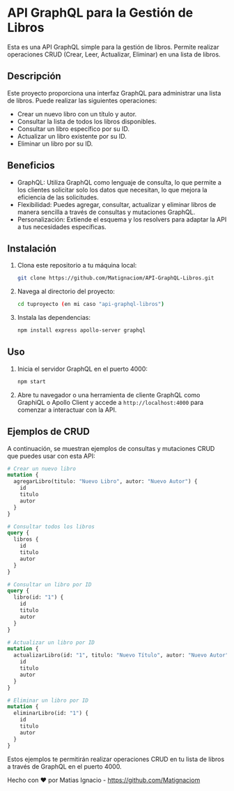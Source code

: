 # API GraphQL para la Gestión de Libros

Esta es una API GraphQL simple para la gestión de libros. Permite realizar operaciones CRUD (Crear, Leer, Actualizar, Eliminar) en una lista de libros.

## Descripción

Este proyecto proporciona una interfaz GraphQL para administrar una lista de libros. Puede realizar las siguientes operaciones:

- Crear un nuevo libro con un título y autor.
- Consultar la lista de todos los libros disponibles.
- Consultar un libro específico por su ID.
- Actualizar un libro existente por su ID.
- Eliminar un libro por su ID.

## Beneficios

- GraphQL: Utiliza GraphQL como lenguaje de consulta, lo que permite a los clientes solicitar solo los datos que necesitan, lo que mejora la eficiencia de las solicitudes.
- Flexibilidad: Puedes agregar, consultar, actualizar y eliminar libros de manera sencilla a través de consultas y mutaciones GraphQL.
- Personalización: Extiende el esquema y los resolvers para adaptar la API a tus necesidades específicas.

## Instalación

1. Clona este repositorio a tu máquina local:

   ```bash
   git clone https://github.com/Matignaciom/API-GraphQL-Libros.git
   ```

2. Navega al directorio del proyecto:

   ```bash
   cd tuproyecto (en mi caso "api-graphql-libros")
   ```

3. Instala las dependencias:

   ```bash
   npm install express apollo-server graphql
   ```

## Uso

1. Inicia el servidor GraphQL en el puerto 4000:

   ```bash
   npm start
   ```

2. Abre tu navegador o una herramienta de cliente GraphQL como GraphiQL o Apollo Client y accede a `http://localhost:4000` para comenzar a interactuar con la API.

## Ejemplos de CRUD

A continuación, se muestran ejemplos de consultas y mutaciones CRUD que puedes usar con esta API:

```graphql
# Crear un nuevo libro
mutation {
  agregarLibro(titulo: "Nuevo Libro", autor: "Nuevo Autor") {
    id
    titulo
    autor
  }
}

# Consultar todos los libros
query {
  libros {
    id
    titulo
    autor
  }
}

# Consultar un libro por ID
query {
  libro(id: "1") {
    id
    titulo
    autor
  }
}

# Actualizar un libro por ID
mutation {
  actualizarLibro(id: "1", titulo: "Nuevo Título", autor: "Nuevo Autor") {
    id
    titulo
    autor
  }
}

# Eliminar un libro por ID
mutation {
  eliminarLibro(id: "1") {
    id
    titulo
    autor
  }
}
```

Estos ejemplos te permitirán realizar operaciones CRUD en tu lista de libros a través de GraphQL en el puerto 4000.

Hecho con ❤️ por Matias Ignacio - https://github.com/Matignaciom
